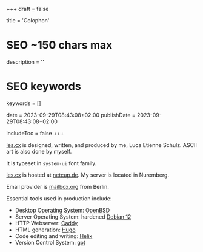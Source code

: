 +++
draft = false

title = 'Colophon'

# SEO ~150 chars max
description = ''
# SEO keywords
keywords = []

date = 2023-09-29T08:43:08+02:00
publishDate = 2023-09-29T08:43:08+02:00

includeToc = false
+++

[les.cx](/) is designed, written, and produced by me, Luca Etienne Schulz. ASCII art is also done by myself.

It is typeset in `system-ui` font family.

[les.cx](/) is hosted at [netcup.de](https://netcup.de). My server is located in Nuremberg.

Email provider is [mailbox.org](https://mailbox.org) from Berlin.

Essential tools used in production include:

* Desktop Operating System: [OpenBSD](https://openbsd.org)
* Server Operating System: hardened [Debian 12](https://www.debian.org/)
* HTTP Webserver: [Caddy](https://caddyserver.com/)
* HTML generation: [Hugo](https://gohugo.io/)
* Code editing and writing: [Helix](https://helix-editor.com/)
* Version Control System: [got](https://gameoftrees.org/)
